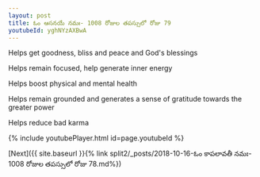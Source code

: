 ```yaml
---
layout: post
title: ఓం ఆసనయే నమః- 1008 రోజుల తపస్సులో రోజు 79
youtubeId: yghNYzAXBwA
---
```

 
 
Helps get goodness, bliss and peace and God's blessings
 
Helps remain focused, help generate inner energy 
 
Helps boost physical and mental health 
 
Helps remain grounded and generates a sense of gratitude towards the greater power 
 
Helps reduce bad karma
 
 
 
 


{% include youtubePlayer.html id=page.youtubeId %}
 
[Next]({{ site.baseurl }}{% link  split2/_posts/2018-10-16-ఓం కాపలావతీ నమః- 1008 రోజుల తపస్సులో రోజు 78.md%})
 
